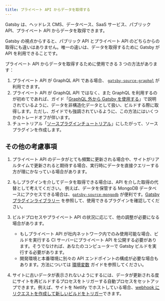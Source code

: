 ```yaml
---
title: プライベート API からデータを取得する
---
```


Gatsby は、ヘッドレス CMS、データベース、SaaS サービス、パブリック API、プライベート API からデータを取得できます。

Gatsby の視点からすると、パブリック API とプライベート API のどちらからの取得にも違いはありません。唯一の違いは、データを取得するために Gatsby が API を利用できることです。

プライベート API からデータを取得するために使用できる 3 つの方法があります：

1. プライベート API が GraphQL API である場合、 [`gatsby-source-graphql`](/packages/gatsby-source-graphql/) が利用できます。
2. プライベート API が GraphQL API ではなく、また GraphQL を利用するのが初めてであれば、ガイド「[GraphQL 外から Gatsby を使用する](/docs/using-gatsby-without-graphql/)」で説明されているように、データを非構造化データとして扱い、ビルドする際に取得します。ただし、ガイドでも強調されているように、この方法にはいくつかのトレードオフが伴います。
3. チュートリアル「[ソースプラグインチュートリアル](/docs/pixabay-source-plugin-tutorial/)」にしたがって、ソースプラグインを作成します。

## その他の考慮事項

1. プライベート API のデータがとても頻繁に更新される場合や、サイトがリアルタイムで更新されると期待する場合、実行時にデータを直接クエリーする方が理にかなっている場合があります。

2. もしプラグインを介してデータを取得できる場合は、API を介した取得の代替として考えてください。 例えば、データを保管する MongoDB データベースにアクセスできる場合は、[`gatsby-source-mongodb`](/packages/gatsby-source-mongodb/) が便利です。[Gatsby プラグインライブラリー](/plugins/) を参照して、使用できるプラグインを確認してください。

3. ビルドプロセスやプライベート API の状況に応じて、他の調整が必要になる場合があります。

   - もしプライベート API が社内ネットワーク内でのみ使用可能な場合、ビルドを実行する CI サーバーにプライベート API を公開する必要があります。そうでなければ、あなたのコンピューターで Gatsby ビルドを実行する必要があります。
   - 開発環境と本番環境に別々の API エンドポイントの構成が必要な場合もあります。方法については [環境変数](/docs/environment-variables/) ガイドを参照してください。

4. サイトに古いデータが表示されないようにするには、データが更新される度にサイトを再ビルドするプロセスをトリガーする自動プロセスをセットアップできます。例えば、サイトを Netlify でホストしている場合、[webhook にリクエストを作成して新しいビルドをトリガー](https://www.netlify.com/docs/webhooks/)できます。
